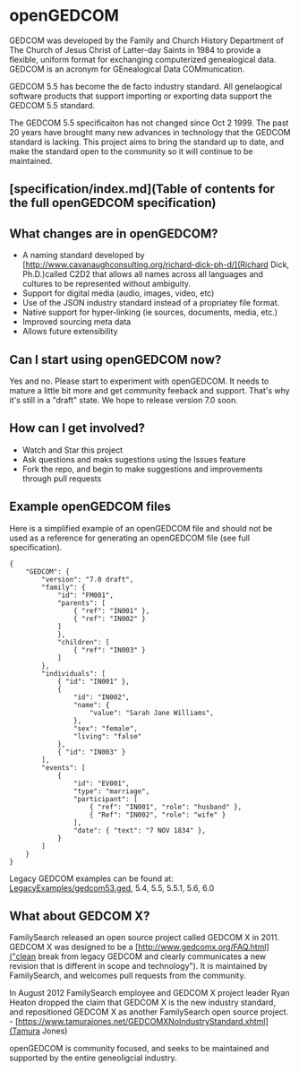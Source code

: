 # openGEDCOM
GEDCOM was developed by the Family and Church History Department of The Church of Jesus Christ of Latter-day Saints in 1984 to provide a flexible, uniform format for exchanging computerized genealogical data. GEDCOM is an acronym for GEnealogical Data COMmunication.

GEDCOM 5.5 has become the de facto industry standard. All genelaogical software products that support importing or exporting data support the GEDCOM 5.5 standard.

The GEDCOM 5.5 specificaiton has not changed since Oct 2 1999. The past 20 years have brought many new advances in technology that the GEDCOM standard is lacking. This project aims to bring the standard up to date, and make the standard open to the community so it will continue to be maintained.

## [specification/index.md](Table of contents for the full openGEDCOM specification)

## What changes are in openGEDCOM?
- A naming standard developed by [http://www.cavanaughconsulting.org/richard-dick-ph-d/](Richard Dick, Ph.D.)called C2D2 that allows all names across all languages and cultures to be represented without ambiguity.
- Support for digital media (audio, images, video, etc)
- Use of the JSON industry standard instead of a propriatey file format.
- Native support for hyper-linking (ie sources, documents, media, etc.)
- Improved sourcing meta data
- Allows future extensibility

## Can I start using openGEDCOM now?
Yes and no. Please start to experiment with openGEDCOM. It needs to mature a little bit more and get community feeback and support. That's why it's still in a "draft" state. We hope to release version 7.0 soon.

## How can I get involved?
- Watch and Star this project
- Ask questions and maks sugestions using the Issues feature
- Fork the repo, and begin to make suggestions and improvements through pull requests

## Example openGEDCOM files
Here is a simplified example of an openGEDCOM file and should not be used as a reference for generating an openGEDCOM file (see full specification).
```
{
    "GEDCOM": {
        "version": "7.0 draft",
        "family": {
            "id": "FM001",
            "parents": [
                { "ref": "IN001" },
                { "ref": "IN002" }
            ]
            },
            "children": [
                { "ref": "IN003" }
            ]
        },
        "individuals": [
            { "id": "IN001" },
            {
                "id": "IN002",
                "name": {
                    "value": "Sarah Jane Williams",
                },
                "sex": "female",
                "living": "false"
            },
            { "id": "IN003" }
        ],
        "events": [
            {
                "id": "EV001",
                "type": "marriage",
                "participant": [
                    { "ref": "IN001", "role": "husband" },
                    { "Ref": "IN002", "role": "wife" }
                ],
                "date": { "text": "7 NOV 1834" },
            }
        ]
    }
}
```
Legacy GEDCOM examples can be found at: [LegacyExamples/gedcom53.ged](5.3), 5.4, 5.5, 5.5.1, 5.6, 6.0

## What about GEDCOM X?
FamilySearch released an open source project called GEDCOM X in 2011. GEDCOM X was designed to be a [http://www.gedcomx.org/FAQ.html]("clean break from legacy GEDCOM and clearly communicates a new revision that is different in scope and technology"). It is maintained by FamilySearch, and welcomes pull requests from the community.

In August 2012 FamilySearch employee and GEDCOM X project leader Ryan Heaton dropped the claim that GEDCOM X is the new industry standard, and repositioned GEDCOM X as another FamilySearch open source project. - [https://www.tamurajones.net/GEDCOMXNoIndustryStandard.xhtml](Tamura Jones)

openGEDCOM is community focused, and seeks to be maintained and supported by the entire geneoligcial industry.
